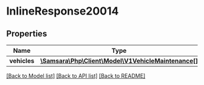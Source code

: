 # InlineResponse20014

## Properties
Name | Type | Description | Notes
------------ | ------------- | ------------- | -------------
**vehicles** | [**\Samsara\Php\Client\Model\V1VehicleMaintenance[]**](V1VehicleMaintenance.md) |  | [optional] 

[[Back to Model list]](../../README.md#documentation-for-models) [[Back to API list]](../../README.md#documentation-for-api-endpoints) [[Back to README]](../../README.md)

